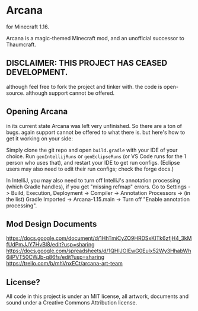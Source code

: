 # Arcana
for Minecraft 1.16.

Arcana is a magic-themed Minecraft mod, and an unofficial successor to Thaumcraft. 

## DISCLAIMER: THIS PROJECT HAS CEASED DEVELOPMENT.
although feel free to fork the project and tinker with. the code is open-source. although support cannot be offered.

## Opening Arcana 
in its current state Arcana was left very unfinished. So there are a ton of bugs. again support cannot be offered to what there is. but here's how to get it working on your side:

Simply clone the git repo and open `build.gradle` with your IDE of your choice. Run `genIntellijRuns` or `genEclipseRuns` (or VS Code runs for the 1 person who uses that), and restart your IDE to get run configs. (Eclipse users may also need to edit their run configs; check the forge docs.)

In IntelliJ, you may also need to turn off IntelliJ's annotation processing (which Gradle handles), if you get "missing refmap" errors.
Go to Settings -> Build, Execution, Deployment -> Compiler -> Annotation Processors -> (in the list) Gradle Imported -> Arcana-1.15.main -> Turn off "Enable annotation processing".

## Mod Design Documents
https://docs.google.com/document/d/1HhTmiCyZO9HRDSxKITk6zfjH4_3kMfUdPmJJY7HvBI8/edit?usp=sharing
https://docs.google.com/spreadsheets/d/1QHIJOIEwG0Eulx52Wy3HhabWh6jIPVT50CWJb-q86fs/edit?usp=sharing
https://trello.com/b/mhVnxECt/arcana-art-team

## License?
All code in this project is under an MIT license, all artwork, documents and sound under a Creative Commons Attribution license.
